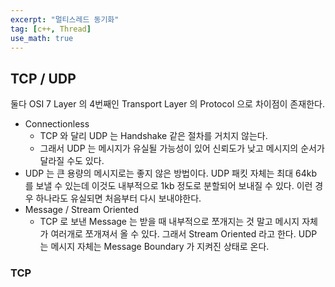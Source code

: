 ```yaml
---
excerpt: "멀티스레드 동기화"
tag: [c++, Thread]
use_math: true
---
```


## TCP / UDP

둘다 OSI 7 Layer 의 4번째인 Transport Layer 의 Protocol 으로 차이점이 존재한다.
+ Connectionless
  + TCP 와 달리 UDP 는 Handshake 같은 절차를 거치지 않는다. 
  + 그래서 UDP 는 메시지가 유실될 가능성이 있어 신뢰도가 낮고 메시지의 순서가 달라질 수도 있다.
+ UDP 는 큰 용량의 메시지로는 좋지 않은 방법이다. UDP 패킷 자체는 최대 64kb 를 보낼 수 있는데 이것도 내부적으로 1kb 정도로 분할되어 보내질 수 있다. 이런 경우 하나라도 유실되면 처음부터 다시 보내야한다. 
+ Message / Stream Oriented 
  + TCP 로 보낸 Message 는 받을 때 내부적으로 쪼개지는 것 말고 메시지 자체가 여러개로 쪼개져서 올 수 있다. 그래서 Stream Oriented 라고 한다. UDP 는 메시지 자체는 Message Boundary 가 지켜진 상태로 온다.

### TCP
